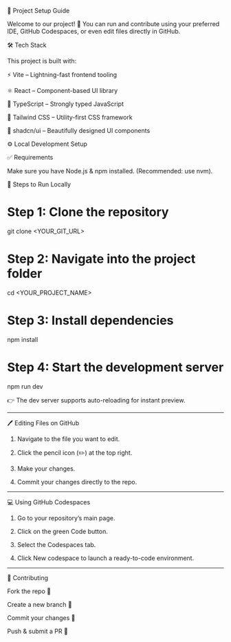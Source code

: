 🚀 Project Setup Guide

Welcome to our project! 🎉
You can run and contribute using your preferred IDE, GitHub Codespaces, or even edit files directly in GitHub.


🛠️ Tech Stack

This project is built with:

⚡ Vite – Lightning-fast frontend tooling

⚛️ React – Component-based UI library

📘 TypeScript – Strongly typed JavaScript

🎨 Tailwind CSS – Utility-first CSS framework

🧩 shadcn/ui – Beautifully designed UI components


⚙️ Local Development Setup

✅ Requirements

Make sure you have Node.js & npm installed. (Recommended: use nvm).

🔽 Steps to Run Locally

# Step 1: Clone the repository
git clone <YOUR_GIT_URL>

# Step 2: Navigate into the project folder
cd <YOUR_PROJECT_NAME>

# Step 3: Install dependencies
npm install

# Step 4: Start the development server
npm run dev

👉 The dev server supports auto-reloading for instant preview.


---

🖊️ Editing Files on GitHub

1. Navigate to the file you want to edit.


2. Click the pencil icon (✏️) at the top right.


3. Make your changes.


4. Commit your changes directly to the repo.




---

💻 Using GitHub Codespaces

1. Go to your repository’s main page.


2. Click on the green Code button.


3. Select the Codespaces tab.


4. Click New codespace to launch a ready-to-code environment.




---

🤝 Contributing

Fork the repo 🍴

Create a new branch 🌱

Commit your changes 💾

Push & submit a PR 🚀



